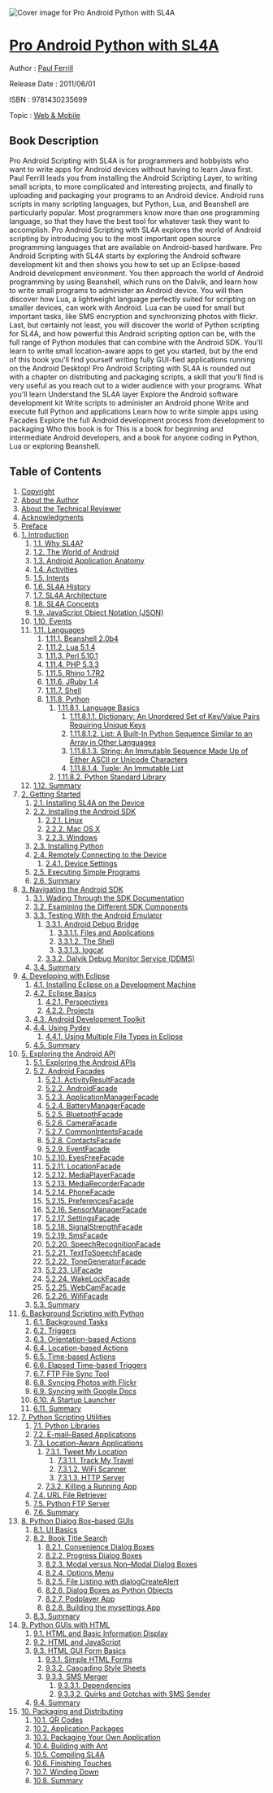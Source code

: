 ![Cover image for Pro Android Python with SL4A](https://imgdetail.ebookreading.net/cover/cover/web_mobile/EB9781430235699.jpg)

[Pro Android Python with SL4A](https://ebookreading.net/view/book/Pro+Android+Python+with+SL4A-EB9781430235699_1.html "Pro Android Python with SL4A")
====================================================================================================================

Author : [Paul Ferrill](https://ebookreading.net/search/author/Paul+Ferrill)

Release Date : 2011/06/01

ISBN : 9781430235699

Topic : [Web & Mobile](https://ebookreading.net/search/category/web-mobile)

Book Description
-----------------

Pro Android Scripting with SL4A is for programmers and hobbyists who want to write apps for Android devices without having to learn Java first. Paul Ferrill leads you from installing the Android Scripting Layer, to writing small scripts, to more complicated and interesting projects, and finally to uploading and packaging your programs to an Android device.
Android runs scripts in many scripting languages, but Python, Lua, and Beanshell are particularly popular. Most programmers know more than one programming language, so that they have the best tool for whatever task they want to accomplish. Pro Android Scripting with SL4A explores the world of Android scripting by introducing you to the most important open source programming languages that are available on Android-based hardware.
Pro Android Scripting with SL4A starts by exploring the Android software development kit and then shows you how to set up an Eclipse-based Android development environment. You then approach the world of Android programming by using Beanshell, which runs on the Dalvik, and learn how to write small programs to administer an Android device.
You will then discover how Lua, a lightweight language perfectly suited for scripting on smaller devices, can work with Android. Lua can be used for small but important tasks, like SMS encryption and synchronizing photos with flickr.
Last, but certainly not least, you will discover the world of Python scripting for SL4A, and how powerful this Android scripting option can be, with the full range of Python modules that can combine with the Android SDK. You'll learn to write small location-aware apps to get you started, but by the end of this book you'll find yourself writing fully GUI-fied applications running on the Android Desktop!
Pro Android Scripting with SL4A is rounded out with a chapter on distributing and packaging scripts, a skill that you'll find is very useful as you reach out to a wider audience with your programs.
What you'll learn
Understand the SL4A layer
Explore the Android software development kit
Write scripts to administer an Android phone
Write and execute full Python and applications
Learn how to write simple apps using Facades
Explore the full Android development process from development to packaging
Who this book is for
This is a book for beginning and intermediate Android developers, and a book for anyone coding in Python, Lua or exploring Beanshell.
              
Table of Contents
-----------------

1. [Copyright](https://ebookreading.net/view/book/Pro+Android+Python+with+SL4A-EB9781430235699_1.html)
1. [About the Author](https://ebookreading.net/view/book/Pro+Android+Python+with+SL4A-EB9781430235699_2.html)
1. [About the Technical Reviewer](https://ebookreading.net/view/book/Pro+Android+Python+with+SL4A-EB9781430235699_3.html)
1. [Acknowledgments](https://ebookreading.net/view/book/Pro+Android+Python+with+SL4A-EB9781430235699_4.html)
1. [Preface](https://ebookreading.net/view/book/Pro+Android+Python+with+SL4A-EB9781430235699_5.html)
1. [1. Introduction](https://ebookreading.net/view/book/Pro+Android+Python+with+SL4A-EB9781430235699_6.html)
    1. [1.1. Why SL4A?](https://ebookreading.net/view/book/Pro+Android+Python+with+SL4A-EB9781430235699_6.html#why_sl4a_question)
    1. [1.2. The World of Android](https://ebookreading.net/view/book/Pro+Android+Python+with+SL4A-EB9781430235699_6.html#the_world_of_androi)
    1. [1.3. Android Application Anatomy](https://ebookreading.net/view/book/Pro+Android+Python+with+SL4A-EB9781430235699_6.html#android_application)
    1. [1.4. Activities](https://ebookreading.net/view/book/Pro+Android+Python+with+SL4A-EB9781430235699_6.html#activities)
    1. [1.5. Intents](https://ebookreading.net/view/book/Pro+Android+Python+with+SL4A-EB9781430235699_6.html#intents)
    1. [1.6. SL4A History](https://ebookreading.net/view/book/Pro+Android+Python+with+SL4A-EB9781430235699_6.html#sl4a_history)
    1. [1.7. SL4A Architecture](https://ebookreading.net/view/book/Pro+Android+Python+with+SL4A-EB9781430235699_6.html#sl4a_architecture)
    1. [1.8. SL4A Concepts](https://ebookreading.net/view/book/Pro+Android+Python+with+SL4A-EB9781430235699_6.html#sl4a_concepts)
    1. [1.9. JavaScript Object Notation (JSON)](https://ebookreading.net/view/book/Pro+Android+Python+with+SL4A-EB9781430235699_6.html#javascript_object_n)
    1. [1.10. Events](https://ebookreading.net/view/book/Pro+Android+Python+with+SL4A-EB9781430235699_6.html#events)
    1. [1.11. Languages](https://ebookreading.net/view/book/Pro+Android+Python+with+SL4A-EB9781430235699_6.html#languages)
        1. [1.11.1. Beanshell 2.0b4](https://ebookreading.net/view/book/Pro+Android+Python+with+SL4A-EB9781430235699_6.html#beanshell_2.0b4)
        1. [1.11.2. Lua 5.1.4](https://ebookreading.net/view/book/Pro+Android+Python+with+SL4A-EB9781430235699_6.html#lua_5.1.4)
        1. [1.11.3. Perl 5.10.1](https://ebookreading.net/view/book/Pro+Android+Python+with+SL4A-EB9781430235699_6.html#perl_5.10.1)
        1. [1.11.4. PHP 5.3.3](https://ebookreading.net/view/book/Pro+Android+Python+with+SL4A-EB9781430235699_6.html#php_5.3.3)
        1. [1.11.5. Rhino 1.7R2](https://ebookreading.net/view/book/Pro+Android+Python+with+SL4A-EB9781430235699_6.html#rhino_1.7r2)
        1. [1.11.6. JRuby 1.4](https://ebookreading.net/view/book/Pro+Android+Python+with+SL4A-EB9781430235699_6.html#jruby_1.4)
        1. [1.11.7. Shell](https://ebookreading.net/view/book/Pro+Android+Python+with+SL4A-EB9781430235699_6.html#shell)
        1. [1.11.8. Python](https://ebookreading.net/view/book/Pro+Android+Python+with+SL4A-EB9781430235699_6.html#python)
            1. [1.11.8.1. Language Basics](https://ebookreading.net/view/book/Pro+Android+Python+with+SL4A-EB9781430235699_6.html#language_basics)
                1. [1.11.8.1.1. Dictionary: An Unordered Set of Key/Value Pairs Requiring Unique Keys](https://ebookreading.net/view/book/Pro+Android+Python+with+SL4A-EB9781430235699_6.html#dictionary_colon_an)
                1. [1.11.8.1.2. List: A Built-In Python Sequence Similar to an Array in Other Languages](https://ebookreading.net/view/book/Pro+Android+Python+with+SL4A-EB9781430235699_6.html#list_colon_a_built-)
                1. [1.11.8.1.3. String: An Immutable Sequence Made Up of Either ASCII or Unicode Characters](https://ebookreading.net/view/book/Pro+Android+Python+with+SL4A-EB9781430235699_6.html#string_colon_an_imm)
                1. [1.11.8.1.4. Tuple: An Immutable List](https://ebookreading.net/view/book/Pro+Android+Python+with+SL4A-EB9781430235699_6.html#tuple_colon_an_immu)
            1. [1.11.8.2. Python Standard Library](https://ebookreading.net/view/book/Pro+Android+Python+with+SL4A-EB9781430235699_6.html#python_standard_lib)
    1. [1.12. Summary](https://ebookreading.net/view/book/Pro+Android+Python+with+SL4A-EB9781430235699_6.html#summary)
1. [2. Getting Started](https://ebookreading.net/view/book/Pro+Android+Python+with+SL4A-EB9781430235699_7.html)
    1. [2.1. Installing SL4A on the Device](https://ebookreading.net/view/book/Pro+Android+Python+with+SL4A-EB9781430235699_7.html#installing_sl4a_on_)
    1. [2.2. Installing the Android SDK](https://ebookreading.net/view/book/Pro+Android+Python+with+SL4A-EB9781430235699_7.html#installing_the_andr)
        1. [2.2.1. Linux](https://ebookreading.net/view/book/Pro+Android+Python+with+SL4A-EB9781430235699_7.html#linux)
        1. [2.2.2. Mac OS X](https://ebookreading.net/view/book/Pro+Android+Python+with+SL4A-EB9781430235699_7.html#mac_os_x)
        1. [2.2.3. Windows](https://ebookreading.net/view/book/Pro+Android+Python+with+SL4A-EB9781430235699_7.html#windows)
    1. [2.3. Installing Python](https://ebookreading.net/view/book/Pro+Android+Python+with+SL4A-EB9781430235699_7.html#installing_python)
    1. [2.4. Remotely Connecting to the Device](https://ebookreading.net/view/book/Pro+Android+Python+with+SL4A-EB9781430235699_7.html#remotely_connecting)
        1. [2.4.1. Device Settings](https://ebookreading.net/view/book/Pro+Android+Python+with+SL4A-EB9781430235699_7.html#device_settings)
    1. [2.5. Executing Simple Programs](https://ebookreading.net/view/book/Pro+Android+Python+with+SL4A-EB9781430235699_7.html#executing_simple_pr)
    1. [2.6. Summary](https://ebookreading.net/view/book/Pro+Android+Python+with+SL4A-EB9781430235699_7.html#summary-001)
1. [3. Navigating the Android SDK](https://ebookreading.net/view/book/Pro+Android+Python+with+SL4A-EB9781430235699_8.html)
    1. [3.1. Wading Through the SDK Documentation](https://ebookreading.net/view/book/Pro+Android+Python+with+SL4A-EB9781430235699_8.html#wading_through_the_)
    1. [3.2. Examining the Different SDK Components](https://ebookreading.net/view/book/Pro+Android+Python+with+SL4A-EB9781430235699_8.html#examining_the_diffe)
    1. [3.3. Testing With the Android Emulator](https://ebookreading.net/view/book/Pro+Android+Python+with+SL4A-EB9781430235699_8.html#testing_with_the_an)
        1. [3.3.1. Android Debug Bridge](https://ebookreading.net/view/book/Pro+Android+Python+with+SL4A-EB9781430235699_8.html#android_debug_bridg)
            1. [3.3.1.1. Files and Applications](https://ebookreading.net/view/book/Pro+Android+Python+with+SL4A-EB9781430235699_8.html#files_and_applicati)
            1. [3.3.1.2. The Shell](https://ebookreading.net/view/book/Pro+Android+Python+with+SL4A-EB9781430235699_8.html#the_shell)
            1. [3.3.1.3. logcat](https://ebookreading.net/view/book/Pro+Android+Python+with+SL4A-EB9781430235699_8.html#logcat)
        1. [3.3.2. Dalvik Debug Monitor Service (DDMS)](https://ebookreading.net/view/book/Pro+Android+Python+with+SL4A-EB9781430235699_8.html#dalvik_debug_monito)
    1. [3.4. Summary](https://ebookreading.net/view/book/Pro+Android+Python+with+SL4A-EB9781430235699_8.html#summary-002)
1. [4. Developing with Eclipse](https://ebookreading.net/view/book/Pro+Android+Python+with+SL4A-EB9781430235699_9.html)
    1. [4.1. Installing Eclipse on a Development Machine](https://ebookreading.net/view/book/Pro+Android+Python+with+SL4A-EB9781430235699_9.html#installing_eclipse_)
    1. [4.2. Eclipse Basics](https://ebookreading.net/view/book/Pro+Android+Python+with+SL4A-EB9781430235699_9.html#eclipse_basics)
        1. [4.2.1. Perspectives](https://ebookreading.net/view/book/Pro+Android+Python+with+SL4A-EB9781430235699_9.html#perspectives)
        1. [4.2.2. Projects](https://ebookreading.net/view/book/Pro+Android+Python+with+SL4A-EB9781430235699_9.html#projects)
    1. [4.3. Android Development Toolkit](https://ebookreading.net/view/book/Pro+Android+Python+with+SL4A-EB9781430235699_9.html#android_development)
    1. [4.4. Using Pydev](https://ebookreading.net/view/book/Pro+Android+Python+with+SL4A-EB9781430235699_9.html#using_pydev)
        1. [4.4.1. Using Multiple File Types in Eclipse](https://ebookreading.net/view/book/Pro+Android+Python+with+SL4A-EB9781430235699_9.html#using_multiple_file)
    1. [4.5. Summary](https://ebookreading.net/view/book/Pro+Android+Python+with+SL4A-EB9781430235699_9.html#summary-003)
1. [5. Exploring the Android API](https://ebookreading.net/view/book/Pro+Android+Python+with+SL4A-EB9781430235699_10.html)
    1. [5.1. Exploring the Android APIs](https://ebookreading.net/view/book/Pro+Android+Python+with+SL4A-EB9781430235699_10.html#exploring_the_andro)
    1. [5.2. Android Facades](https://ebookreading.net/view/book/Pro+Android+Python+with+SL4A-EB9781430235699_10.html#android_facades)
        1. [5.2.1. ActivityResultFacade](https://ebookreading.net/view/book/Pro+Android+Python+with+SL4A-EB9781430235699_10.html#activityresultfacad)
        1. [5.2.2. AndroidFacade](https://ebookreading.net/view/book/Pro+Android+Python+with+SL4A-EB9781430235699_10.html#androidfacade)
        1. [5.2.3. ApplicationManagerFacade](https://ebookreading.net/view/book/Pro+Android+Python+with+SL4A-EB9781430235699_10.html#applicationmanagerf)
        1. [5.2.4. BatteryManagerFacade](https://ebookreading.net/view/book/Pro+Android+Python+with+SL4A-EB9781430235699_10.html#batterymanagerfacad)
        1. [5.2.5. BluetoothFacade](https://ebookreading.net/view/book/Pro+Android+Python+with+SL4A-EB9781430235699_10.html#bluetoothfacade)
        1. [5.2.6. CameraFacade](https://ebookreading.net/view/book/Pro+Android+Python+with+SL4A-EB9781430235699_10.html#camerafacade)
        1. [5.2.7. CommonIntentsFacade](https://ebookreading.net/view/book/Pro+Android+Python+with+SL4A-EB9781430235699_10.html#commonintentsfacade)
        1. [5.2.8. ContactsFacade](https://ebookreading.net/view/book/Pro+Android+Python+with+SL4A-EB9781430235699_10.html#contactsfacade)
        1. [5.2.9. EventFacade](https://ebookreading.net/view/book/Pro+Android+Python+with+SL4A-EB9781430235699_10.html#eventfacade)
        1. [5.2.10. EyesFreeFacade](https://ebookreading.net/view/book/Pro+Android+Python+with+SL4A-EB9781430235699_10.html#eyesfreefacade)
        1. [5.2.11. LocationFacade](https://ebookreading.net/view/book/Pro+Android+Python+with+SL4A-EB9781430235699_10.html#locationfacade)
        1. [5.2.12. MediaPlayerFacade](https://ebookreading.net/view/book/Pro+Android+Python+with+SL4A-EB9781430235699_10.html#mediaplayerfacade)
        1. [5.2.13. MediaRecorderFacade](https://ebookreading.net/view/book/Pro+Android+Python+with+SL4A-EB9781430235699_10.html#mediarecorderfacade)
        1. [5.2.14. PhoneFacade](https://ebookreading.net/view/book/Pro+Android+Python+with+SL4A-EB9781430235699_10.html#phonefacade)
        1. [5.2.15. PreferencesFacade](https://ebookreading.net/view/book/Pro+Android+Python+with+SL4A-EB9781430235699_10.html#preferencesfacade)
        1. [5.2.16. SensorManagerFacade](https://ebookreading.net/view/book/Pro+Android+Python+with+SL4A-EB9781430235699_10.html#sensormanagerfacade)
        1. [5.2.17. SettingsFacade](https://ebookreading.net/view/book/Pro+Android+Python+with+SL4A-EB9781430235699_10.html#settingsfacade)
        1. [5.2.18. SignalStrengthFacade](https://ebookreading.net/view/book/Pro+Android+Python+with+SL4A-EB9781430235699_10.html#signalstrengthfacad)
        1. [5.2.19. SmsFacade](https://ebookreading.net/view/book/Pro+Android+Python+with+SL4A-EB9781430235699_10.html#smsfacade)
        1. [5.2.20. SpeechRecognitionFacade](https://ebookreading.net/view/book/Pro+Android+Python+with+SL4A-EB9781430235699_10.html#speechrecognitionfa)
        1. [5.2.21. TextToSpeechFacade](https://ebookreading.net/view/book/Pro+Android+Python+with+SL4A-EB9781430235699_10.html#texttospeechfacade)
        1. [5.2.22. ToneGeneratorFacade](https://ebookreading.net/view/book/Pro+Android+Python+with+SL4A-EB9781430235699_10.html#tonegeneratorfacade)
        1. [5.2.23. UiFacade](https://ebookreading.net/view/book/Pro+Android+Python+with+SL4A-EB9781430235699_10.html#uifacade)
        1. [5.2.24. WakeLockFacade](https://ebookreading.net/view/book/Pro+Android+Python+with+SL4A-EB9781430235699_10.html#wakelockfacade)
        1. [5.2.25. WebCamFacade](https://ebookreading.net/view/book/Pro+Android+Python+with+SL4A-EB9781430235699_10.html#webcamfacade)
        1. [5.2.26. WifiFacade](https://ebookreading.net/view/book/Pro+Android+Python+with+SL4A-EB9781430235699_10.html#wififacade)
    1. [5.3. Summary](https://ebookreading.net/view/book/Pro+Android+Python+with+SL4A-EB9781430235699_10.html#summary-004)
1. [6. Background Scripting with Python](https://ebookreading.net/view/book/Pro+Android+Python+with+SL4A-EB9781430235699_11.html)
    1. [6.1. Background Tasks](https://ebookreading.net/view/book/Pro+Android+Python+with+SL4A-EB9781430235699_11.html#background_tasks)
    1. [6.2. Triggers](https://ebookreading.net/view/book/Pro+Android+Python+with+SL4A-EB9781430235699_11.html#triggers)
    1. [6.3. Orientation-based Actions](https://ebookreading.net/view/book/Pro+Android+Python+with+SL4A-EB9781430235699_11.html#orientation-based_a)
    1. [6.4. Location-based Actions](https://ebookreading.net/view/book/Pro+Android+Python+with+SL4A-EB9781430235699_11.html#location-based_acti)
    1. [6.5. Time-based Actions](https://ebookreading.net/view/book/Pro+Android+Python+with+SL4A-EB9781430235699_11.html#time-based_actions)
    1. [6.6. Elapsed Time-based Triggers](https://ebookreading.net/view/book/Pro+Android+Python+with+SL4A-EB9781430235699_11.html#elapsed_time-based_)
    1. [6.7. FTP File Sync Tool](https://ebookreading.net/view/book/Pro+Android+Python+with+SL4A-EB9781430235699_11.html#ftp_file_sync_tool)
    1. [6.8. Syncing Photos with Flickr](https://ebookreading.net/view/book/Pro+Android+Python+with+SL4A-EB9781430235699_11.html#syncing_photos_with)
    1. [6.9. Syncing with Google Docs](https://ebookreading.net/view/book/Pro+Android+Python+with+SL4A-EB9781430235699_11.html#syncing_with_google)
    1. [6.10. A Startup Launcher](https://ebookreading.net/view/book/Pro+Android+Python+with+SL4A-EB9781430235699_11.html#a_startup_launcher)
    1. [6.11. Summary](https://ebookreading.net/view/book/Pro+Android+Python+with+SL4A-EB9781430235699_11.html#summary-008)
1. [7. Python Scripting Utilities](https://ebookreading.net/view/book/Pro+Android+Python+with+SL4A-EB9781430235699_12.html)
    1. [7.1. Python Libraries](https://ebookreading.net/view/book/Pro+Android+Python+with+SL4A-EB9781430235699_12.html#python_libraries)
    1. [7.2. E-mail–Based Applications](https://ebookreading.net/view/book/Pro+Android+Python+with+SL4A-EB9781430235699_12.html#e-mailnbased_applic)
    1. [7.3. Location-Aware Applications](https://ebookreading.net/view/book/Pro+Android+Python+with+SL4A-EB9781430235699_12.html#location-aware_appl)
        1. [7.3.1. Tweet My Location](https://ebookreading.net/view/book/Pro+Android+Python+with+SL4A-EB9781430235699_12.html#tweet_my_location)
            1. [7.3.1.1. Track My Travel](https://ebookreading.net/view/book/Pro+Android+Python+with+SL4A-EB9781430235699_12.html#track_my_travel)
            1. [7.3.1.2. WiFi Scanner](https://ebookreading.net/view/book/Pro+Android+Python+with+SL4A-EB9781430235699_12.html#wifi_scanner)
            1. [7.3.1.3. HTTP Server](https://ebookreading.net/view/book/Pro+Android+Python+with+SL4A-EB9781430235699_12.html#http_server)
        1. [7.3.2. Killing a Running App](https://ebookreading.net/view/book/Pro+Android+Python+with+SL4A-EB9781430235699_12.html#killing_a_running_a)
    1. [7.4. URL File Retriever](https://ebookreading.net/view/book/Pro+Android+Python+with+SL4A-EB9781430235699_12.html#url_file_retriever)
    1. [7.5. Python FTP Server](https://ebookreading.net/view/book/Pro+Android+Python+with+SL4A-EB9781430235699_12.html#python_ftp_server)
    1. [7.6. Summary](https://ebookreading.net/view/book/Pro+Android+Python+with+SL4A-EB9781430235699_12.html#summary-010)
1. [8. Python Dialog Box–based GUIs](https://ebookreading.net/view/book/Pro+Android+Python+with+SL4A-EB9781430235699_13.html)
    1. [8.1. UI Basics](https://ebookreading.net/view/book/Pro+Android+Python+with+SL4A-EB9781430235699_13.html#ui_basics)
    1. [8.2. Book Title Search](https://ebookreading.net/view/book/Pro+Android+Python+with+SL4A-EB9781430235699_13.html#book_title_search)
        1. [8.2.1. Convenience Dialog Boxes](https://ebookreading.net/view/book/Pro+Android+Python+with+SL4A-EB9781430235699_13.html#convenience_dialog_)
        1. [8.2.2. Progress Dialog Boxes](https://ebookreading.net/view/book/Pro+Android+Python+with+SL4A-EB9781430235699_13.html#progress_dialog_box)
        1. [8.2.3. Modal versus Non–Modal Dialog Boxes](https://ebookreading.net/view/book/Pro+Android+Python+with+SL4A-EB9781430235699_13.html#modal_versus_nonnmo)
        1. [8.2.4. Options Menu](https://ebookreading.net/view/book/Pro+Android+Python+with+SL4A-EB9781430235699_13.html#options_menu)
        1. [8.2.5. File Listing with dialogCreateAlert](https://ebookreading.net/view/book/Pro+Android+Python+with+SL4A-EB9781430235699_13.html#file_listing_with_d)
        1. [8.2.6. Dialog Boxes as Python Objects](https://ebookreading.net/view/book/Pro+Android+Python+with+SL4A-EB9781430235699_13.html#dialog_boxes_as_pyt)
        1. [8.2.7. Podplayer App](https://ebookreading.net/view/book/Pro+Android+Python+with+SL4A-EB9781430235699_13.html#podplayer_app)
        1. [8.2.8. Building the mysettings App](https://ebookreading.net/view/book/Pro+Android+Python+with+SL4A-EB9781430235699_13.html#building_the_mysett)
    1. [8.3. Summary](https://ebookreading.net/view/book/Pro+Android+Python+with+SL4A-EB9781430235699_13.html#summary-012)
1. [9. Python GUIs with HTML](https://ebookreading.net/view/book/Pro+Android+Python+with+SL4A-EB9781430235699_14.html)
    1. [9.1. HTML and Basic Information Display](https://ebookreading.net/view/book/Pro+Android+Python+with+SL4A-EB9781430235699_14.html#html_and_basic_info)
    1. [9.2. HTML and JavaScript](https://ebookreading.net/view/book/Pro+Android+Python+with+SL4A-EB9781430235699_14.html#html_and_javascript)
    1. [9.3. HTML GUI Form Basics](https://ebookreading.net/view/book/Pro+Android+Python+with+SL4A-EB9781430235699_14.html#html_gui_form_basic)
        1. [9.3.1. Simple HTML Forms](https://ebookreading.net/view/book/Pro+Android+Python+with+SL4A-EB9781430235699_14.html#simple_html_forms)
        1. [9.3.2. Cascading Style Sheets](https://ebookreading.net/view/book/Pro+Android+Python+with+SL4A-EB9781430235699_14.html#cascading_style_she)
        1. [9.3.3. SMS Merger](https://ebookreading.net/view/book/Pro+Android+Python+with+SL4A-EB9781430235699_14.html#sms_merger)
            1. [9.3.3.1. Dependencies](https://ebookreading.net/view/book/Pro+Android+Python+with+SL4A-EB9781430235699_14.html#dependencies)
            1. [9.3.3.2. Quirks and Gotchas with SMS Sender](https://ebookreading.net/view/book/Pro+Android+Python+with+SL4A-EB9781430235699_14.html#quirks_and_gotchas_)
    1. [9.4. Summary](https://ebookreading.net/view/book/Pro+Android+Python+with+SL4A-EB9781430235699_14.html#summary-014)
1. [10. Packaging and Distributing](https://ebookreading.net/view/book/Pro+Android+Python+with+SL4A-EB9781430235699_15.html)
    1. [10.1. QR Codes](https://ebookreading.net/view/book/Pro+Android+Python+with+SL4A-EB9781430235699_15.html#qr_codes)
    1. [10.2. Application Packages](https://ebookreading.net/view/book/Pro+Android+Python+with+SL4A-EB9781430235699_15.html#application_package)
    1. [10.3. Packaging Your Own Application](https://ebookreading.net/view/book/Pro+Android+Python+with+SL4A-EB9781430235699_15.html#packaging_your_own_)
    1. [10.4. Building with Ant](https://ebookreading.net/view/book/Pro+Android+Python+with+SL4A-EB9781430235699_15.html#building_with_ant)
    1. [10.5. Compiling SL4A](https://ebookreading.net/view/book/Pro+Android+Python+with+SL4A-EB9781430235699_15.html#compiling_sl4a)
    1. [10.6. Finishing Touches](https://ebookreading.net/view/book/Pro+Android+Python+with+SL4A-EB9781430235699_15.html#finishing_touches)
    1. [10.7. Winding Down](https://ebookreading.net/view/book/Pro+Android+Python+with+SL4A-EB9781430235699_15.html#winding_down)
    1. [10.8. Summary](https://ebookreading.net/view/book/Pro+Android+Python+with+SL4A-EB9781430235699_15.html#summary-016)
